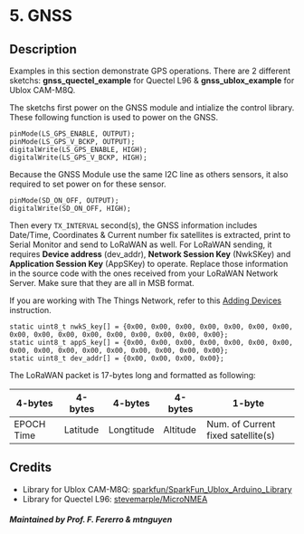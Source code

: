 # 5. GNSS

## Description

Examples in this section demonstrate GPS operations. There are 2 different sketchs: **gnss_quectel_example** for Quectel L96 & **gnss_ublox_example** for Ublox CAM-M8Q.

The sketchs first power on the GNSS module and intialize the control library. These following function is used to power on the GNSS.

```
pinMode(LS_GPS_ENABLE, OUTPUT);
pinMode(LS_GPS_V_BCKP, OUTPUT);
digitalWrite(LS_GPS_ENABLE, HIGH);
digitalWrite(LS_GPS_V_BCKP, HIGH);
```

Because the GNSS Module use the same I2C line as others sensors, it also required to set power on for these sensor.

```
pinMode(SD_ON_OFF, OUTPUT);
digitalWrite(SD_ON_OFF, HIGH);
```

Then every `TX_INTERVAL` second(s), the GNSS information includes Date/Time, Coordinates & Current number fix satellites is extracted, print to Serial Monitor and send to LoRaWAN as well. For LoRaWAN sending, it requires **Device address** (dev_addr), **Network Session Key** (NwkSKey) and **Application Session Key** (AppSKey) to operate. Replace those information in the source code with the ones received from your LoRaWAN Network Server. Make sure that they are all in MSB format.

If you are working with The Things Network, refer to this [Adding Devices](https://www.thethingsindustries.com/docs/devices/adding-devices/) instruction.

```
static uint8_t nwkS_key[] = {0x00, 0x00, 0x00, 0x00, 0x00, 0x00, 0x00, 0x00, 0x00, 0x00, 0x00, 0x00, 0x00, 0x00, 0x00, 0x00};
static uint8_t appS_key[] = {0x00, 0x00, 0x00, 0x00, 0x00, 0x00, 0x00, 0x00, 0x00, 0x00, 0x00, 0x00, 0x00, 0x00, 0x00, 0x00};
static uint8_t dev_addr[] = {0x00, 0x00, 0x00, 0x00};
```

The LoRaWAN packet is 17-bytes long and formatted as following:

| 4-bytes    | 4-bytes  | 4-bytes    | 4-bytes  | 1-byte                             |
|------------|----------|------------|----------|------------------------------------|
| EPOCH Time | Latitude | Longtitude | Altitude | Num. of Current fixed satellite(s) |

## Credits
- Library for Ublox CAM-M8Q: [sparkfun/SparkFun_Ublox_Arduino_Library](https://github.com/sparkfun/SparkFun_Ublox_Arduino_Library)
- Library for Quectel L96: [stevemarple/MicroNMEA](https://github.com/stevemarple/MicroNMEA)

##### Maintained by Prof. F. Fererro & mtnguyen
